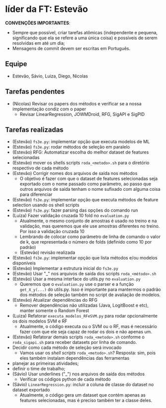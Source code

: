 # líder da FT: Estevão

**CONVENÇÕES IMPORTANTES**: 

- Sempre que possível, criar tarefas atômicas (independente e pequena, significando que ela se refere a uma única coisa) e possíveis de serem resolvidas em até um dia;
- Mensagens de commit devem ser escritas em Português.

## Equipe

- Estevão, Sávio, Luiza, Diego, Nicolas

## Tarefas pendentes
- (Nicolas) Revisar os papers dos métodos e verificar se a nossa implementação condiz com o paper
    - Revisar LinearRegression, JOWMDroid, RFG, SigAPI e SigPID
## Tarefas realizadas
- (Estevão) `fs3e.py`: implementar opção que executa modelos de ML
- (Estevão) `fs3e.py`: rodar métodos de seleção em paralelo
- (Estevão) RFG: Automatizar escolha do melhor dataset de features selecionadas
- (Estevão) mover os shells scripts `roda_<metodo>.sh` para o diretório respectivo de cada método
- (Estevão) Corrigir nomes dos arquivos de saída nos métodos
    - O objetivo é fazer com que o dataset de features selecionadas seja exportado com o nome passado como parâmetro, ao passo que outros arquivos de saída tenham o nome sufixado com alguma coisa para diferenciar
- (Estevão) `fs3e.py`: implementar opção que executa métodos de feature selection usando os shell scripts
- (Estevão) `fs3e.py`: fazer parsing das opções do comando run
- (Luíza) Fazer validação cruzada 10 fold no `evaluation.py`
    - Atualmente, o mesmo conjunto de amostras é usado no treino e na validação, mas queremos que ele use amostras diferentes no treino. Por isso a validação cruzada 10
    - Lembrando de colocar como parâmetro de linha de comando o valor de k, que representada o número de folds (definido como 10 por padrão)
    - (Estevão) revisão realizada
- (Estevão) `fs3e.py`: implementar opção que lista métodos e/ou modelos disponíveis
- (Estevão) Implementar a estrutura inicial do `fs3e.py`
- (Estevão) Usar "_" nos arquivos de saída dos scripts `roda_<método>.sh`
- (Estevão) Usar a mesma interface do utils.py no `evaluation.py`
    - Queremos que o `evaluation.py` use o parser e a função `get_X_y(...)` do utils.py. Isso é importante para mantermos o padrão dos métodos de seleção também no script de avaliação de modelos.
- (Estevão) Atualizar dependências do RFG
    -  Remover dependências não utilizadas (Java, LogitBoost e etc), manter somente o Random Forest
- (Luiza) Refatorar `executa_modelos_RFeSVM.py` para rodar opcionalmente os dois modelos SVM e RF
    - Atualmente, o código executa ou o SVM ou o RF, mas é necessário fazer com que ele seja capaz de rodar os dois e não apenas um.
- (Estevão) Refatorar demais scripts `roda_<metodo>.sh` conforme o `roda_sigapi.sh` para receber datasets por linha de comando.
- Decidir como cada método de seleção será invocado
    - Vamos usar os _shell scripts_ `roda_<metodo>.sh`? Resposta: sim, pois eles também instalam dependências das ferramentas
- planejar as primeiras atividades;
- definir o time de trabalho;
- (Sávio) Usar underlines ("\_") nos arquivos de saída dos métodos
    - Verificar os códigos python de cada método
- (Sávio) `LinearRegression.py`: incluir a coluna de classe do dataset no dataset exportado
    - Atualmente, o código gera um dataset que contém apenas as features selecionadas, mas é preciso também ter a classe deles.
